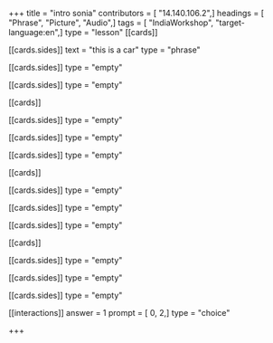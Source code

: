 +++
title = "intro sonia"
contributors = [ "14.140.106.2",]
headings = [ "Phrase", "Picture", "Audio",]
tags = [ "IndiaWorkshop", "target-language:en",]
type = "lesson"
[[cards]]

[[cards.sides]]
text = "this is a car"
type = "phrase"

[[cards.sides]]
type = "empty"

[[cards.sides]]
type = "empty"

[[cards]]

[[cards.sides]]
type = "empty"

[[cards.sides]]
type = "empty"

[[cards.sides]]
type = "empty"

[[cards]]

[[cards.sides]]
type = "empty"

[[cards.sides]]
type = "empty"

[[cards.sides]]
type = "empty"

[[cards]]

[[cards.sides]]
type = "empty"

[[cards.sides]]
type = "empty"

[[cards.sides]]
type = "empty"

[[interactions]]
answer = 1
prompt = [ 0, 2,]
type = "choice"

+++
